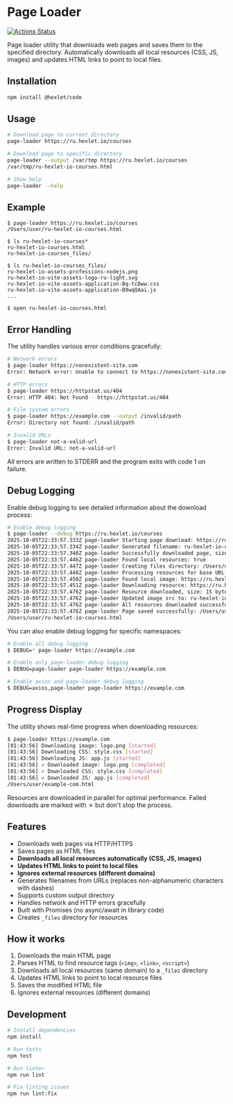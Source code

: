 # Page Loader

[![Actions Status](https://github.com/SergMuhin/fullstack-javascript-project-4/actions/workflows/hexlet-check.yml/badge.svg)](https://github.com/SergMuhin/fullstack-javascript-project-4/actions)

Page loader utility that downloads web pages and saves them to the specified directory. Automatically downloads all local resources (CSS, JS, images) and updates HTML links to point to local files.

## Installation

```bash
npm install @hexlet/code
```

## Usage

```bash
# Download page to current directory
page-loader https://ru.hexlet.io/courses

# Download page to specific directory
page-loader --output /var/tmp https://ru.hexlet.io/courses
/var/tmp/ru-hexlet-io-courses.html

# Show help
page-loader --help
```

## Example

```
$ page-loader https://ru.hexlet.io/courses
/Users/user/ru-hexlet-io-courses.html

$ ls ru-hexlet-io-courses*
ru-hexlet-io-courses.html
ru-hexlet-io-courses_files/

$ ls ru-hexlet-io-courses_files/
ru-hexlet-io-assets-professions-nodejs.png
ru-hexlet-io-vite-assets-logo-ru-light.svg
ru-hexlet-io-vite-assets-application-Bq-tcDww.css
ru-hexlet-io-vite-assets-application-B9wqQAai.js
...

$ open ru-hexlet-io-courses.html
```

## Error Handling

The utility handles various error conditions gracefully:

```bash
# Network errors
$ page-loader https://nonexistent-site.com
Error: Network error: Unable to connect to https://nonexistent-site.com

# HTTP errors
$ page-loader https://httpstat.us/404
Error: HTTP 404: Not Found - https://httpstat.us/404

# File system errors
$ page-loader https://example.com --output /invalid/path
Error: Directory not found: /invalid/path

# Invalid URLs
$ page-loader not-a-valid-url
Error: Invalid URL: not-a-valid-url
```

All errors are written to STDERR and the program exits with code 1 on failure.

## Debug Logging

Enable debug logging to see detailed information about the download process:

```bash
# Enable debug logging
$ page-loader --debug https://ru.hexlet.io/courses
2025-10-05T22:33:57.333Z page-loader Starting page download: https://ru.hexlet.io/courses to /Users/user
2025-10-05T22:33:57.334Z page-loader Generated filename: ru-hexlet-io-courses.html
2025-10-05T22:33:57.340Z page-loader Successfully downloaded page, size: 329 bytes
2025-10-05T22:33:57.446Z page-loader Found local resources: true
2025-10-05T22:33:57.447Z page-loader Creating files directory: /Users/user/ru-hexlet-io-courses_files
2025-10-05T22:33:57.448Z page-loader Processing resources for base URL: https://ru.hexlet.io/courses
2025-10-05T22:33:57.450Z page-loader Found local image: https://ru.hexlet.io/assets/professions/nodejs.png
2025-10-05T22:33:57.451Z page-loader Downloading resource: https://ru.hexlet.io/assets/professions/nodejs.png
2025-10-05T22:33:57.476Z page-loader Resource downloaded, size: 15 bytes, saving as: ru-hexlet-io-assets-professions-nodejs.png
2025-10-05T22:33:57.476Z page-loader Updated image src to: ru-hexlet-io-courses_files/ru-hexlet-io-assets-professions-nodejs.png
2025-10-05T22:33:57.476Z page-loader All resources downloaded successfully
2025-10-05T22:33:57.476Z page-loader Page saved successfully: /Users/user/ru-hexlet-io-courses.html
/Users/user/ru-hexlet-io-courses.html
```

You can also enable debug logging for specific namespaces:

```bash
# Enable all debug logging
$ DEBUG=* page-loader https://example.com

# Enable only page-loader debug logging
$ DEBUG=page-loader page-loader https://example.com

# Enable axios and page-loader debug logging
$ DEBUG=axios,page-loader page-loader https://example.com
```

## Progress Display

The utility shows real-time progress when downloading resources:

```bash
$ page-loader https://example.com
[01:43:56] Downloading image: logo.png [started]
[01:43:56] Downloading CSS: style.css [started]
[01:43:56] Downloading JS: app.js [started]
[01:43:56] ✓ Downloaded image: logo.png [completed]
[01:43:56] ✓ Downloaded CSS: style.css [completed]
[01:43:56] ✓ Downloaded JS: app.js [completed]
/Users/user/example-com.html
```

Resources are downloaded in parallel for optimal performance. Failed downloads are marked with ✗ but don't stop the process.

## Features

- Downloads web pages via HTTP/HTTPS
- Saves pages as HTML files
- **Downloads all local resources automatically (CSS, JS, images)**
- **Updates HTML links to point to local files**
- **Ignores external resources (different domains)**
- Generates filenames from URLs (replaces non-alphanumeric characters with dashes)
- Supports custom output directory
- Handles network and HTTP errors gracefully
- Built with Promises (no async/await in library code)
- Creates `_files` directory for resources

## How it works

1. Downloads the main HTML page
2. Parses HTML to find resource tags (`<img>`, `<link>`, `<script>`)
3. Downloads all local resources (same domain) to a `_files` directory
4. Updates HTML links to point to local resource files
5. Saves the modified HTML file
6. Ignores external resources (different domains)

## Development

```bash
# Install dependencies
npm install

# Run tests
npm test

# Run linter
npm run lint

# Fix linting issues
npm run lint:fix
```